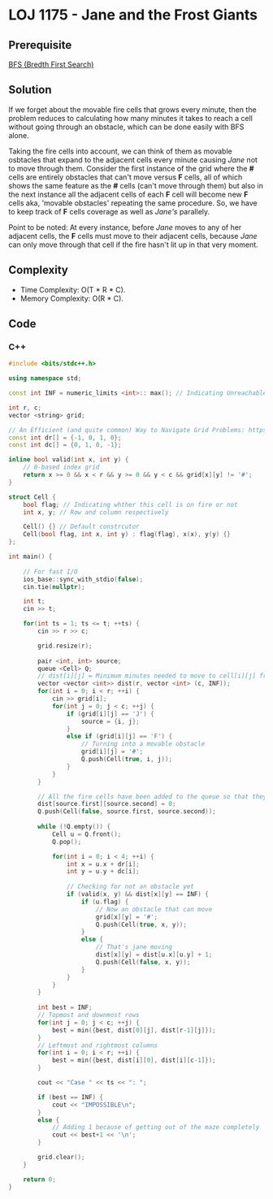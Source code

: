 # LOJ 1175 - Jane and the Frost Giants

## Prerequisite
[BFS (Bredth First Search)](https://cp-algorithms.com/graph/breadth-first-search.html)

## Solution
If we forget about the movable fire cells that grows every minute, then the problem reduces to calculating how many minutes it takes to reach a cell without going through an obstacle, which can be done easily with BFS alone.

Taking the fire cells into account, we can think of them as movable osbtacles that expand to the adjacent cells every minute causing *Jane* not to move through them. Consider the first instance of the grid where the **#** cells are entirely obstacles that can't move versus **F** cells, all of which shows the same feature as the **#** cells (can't move through them) but also in the next instance all the adjacent cells of each **F** cell will become new **F** cells aka, 'movable obstacles' repeating the same procedure. So, we have to keep track of **F** cells coverage as well as *Jane's* parallely.

Point to be noted: At every instance, before *Jane* moves to any of her adjacent cells, the **F** cells must move to their adjacent cells, because *Jane* can only move through that cell if the fire hasn't lit up in that very moment. 

## Complexity
- Time Complexity: O(T * R * C).
- Memory Complexity: O(R * C).

## Code

### C++

```cpp
#include <bits/stdc++.h>

using namespace std;

const int INF = numeric_limits <int>:: max(); // Indicating Unreachable state

int r, c;
vector <string> grid;

// An Efficient (and quite common) Way to Navigate Grid Problems: https://codeforces.com/blog/entry/78827
const int dr[] = {-1, 0, 1, 0};
const int dc[] = {0, 1, 0, -1};

inline bool valid(int x, int y) {
    // 0-based index grid
    return x >= 0 && x < r && y >= 0 && y < c && grid[x][y] != '#';
}

struct Cell {
    bool flag; // Indicating whther this cell is on fire or not
    int x, y; // Row and column respectively 

    Cell() {} // Default constrcutor
    Cell(bool flag, int x, int y) : flag(flag), x(x), y(y) {}
};

int main() {
    
    // For fast I/O
    ios_base::sync_with_stdio(false);
    cin.tie(nullptr);

    int t;
    cin >> t;

    for(int ts = 1; ts <= t; ++ts) {
        cin >> r >> c;

        grid.resize(r);
        
        pair <int, int> source;
        queue <Cell> Q;
        // dist[i][j] = Minimum minutes needed to move to cell[i][j] from starting cell
        vector <vector <int>> dist(r, vector <int> (c, INF));
        for(int i = 0; i < r; ++i) {
            cin >> grid[i];
            for(int j = 0; j < c; ++j) {
                if (grid[i][j] == 'J') {
                    source = {i, j};
                }
                else if (grid[i][j] == 'F') {
                    // Turning into a movable obstacle
                    grid[i][j] = '#';
                    Q.push(Cell(true, i, j));
                }
            }
        }

        // All the fire cells have been added to the queue so that they always move to the adjacent cells first not, Jane
        dist[source.first][source.second] = 0;
        Q.push(Cell(false, source.first, source.second));
        
        while (!Q.empty()) {
            Cell u = Q.front(); 
            Q.pop();

            for(int i = 0; i < 4; ++i) {
                int x = u.x + dr[i];
                int y = u.y + dc[i];
             
                // Checking for not an obstacle yet
                if (valid(x, y) && dist[x][y] == INF) {
                    if (u.flag) {
                        // Now an obstacle that can move
                        grid[x][y] = '#';
                        Q.push(Cell(true, x, y));
                    }
                    else {
                        // That's jane moving
                        dist[x][y] = dist[u.x][u.y] + 1;
                        Q.push(Cell(false, x, y));
                    }
                }
            }
        }
        
        int best = INF;
        // Topmost and downmost rows
        for(int j = 0; j < c; ++j) {
            best = min({best, dist[0][j], dist[r-1][j]});
        }
        // Leftmost and rightmost columns
        for(int i = 0; i < r; ++i) {
            best = min({best, dist[i][0], dist[i][c-1]});
        }

        cout << "Case " << ts << ": ";

        if (best == INF) {
            cout << "IMPOSSIBLE\n";
        }
        else {
            // Adding 1 because of getting out of the maze completely
            cout << best+1 << '\n'; 
        }

        grid.clear();
    }

    return 0;
}
```
